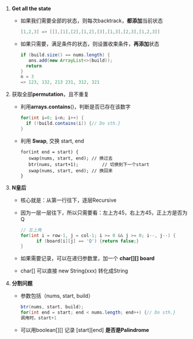 1. **Get all the state**

   - 如果我们需要全部的状态，则每次backtrack，**都添加**当前状态
     ```java
     [1,2,3] => [[],[1],[2],[1,2],[3],[1,3],[2,3],[1,2,3]]
     ```

   - 如果只需要，满足条件的状态，则设置收束条件，**再添加**状态
     ```java
     if (build.size() == nums.length) {
     	ans.add(new ArrayList<>(build));
       return
     }
     n = 3
     => 123, 132, 213 231, 312, 321
     ```

2. 获取全部**permutation**，且不重复

   - 利用**arrays.contains**()，判断是否已存在该数字
     ```java
     for(int i=0; i<n; i++) {
       if (!build.contains(i)) {// Do sth.}
     }
     ```

   - 利用 **Swap**, 交换 start, end
     ```
     for(int end = start) {
     	swap(nums, start, end);	// 换过去
     	btr(nums, start+1);			// 切换到下一个start
     	swap(nums, start, end); // 换回来
     }
     ```

3. **N皇后**

   - 核心就是：从第一行往下，逐层Recursive

   - 因为一层一层往下，所以只需要看：左上方45，右上方45，正上方是否为Q
     ```java
     // 左上角
     for(int i = row-1, j = col-1; i >= 0 && j >= 0; i--, j--) {
           if (board[i][j] == 'Q') {return false;}
     }
     ```

   - 如果需要记录，可以在递归参数里，加一个 **char[][\] board**

   - char[] 可以直接 new String(xxx) 转化成String

4. **分割问题**

   - 参数包括（nums, start, build）
     ```java
     btr(nums, start, build);
     for(int end = start; end < nums.length; end++) {// Do sth.}
     调用时，start+1
     ```

   - 可以用boolean[][\] 记录 [start\][end\] **是否是Palindrome**

